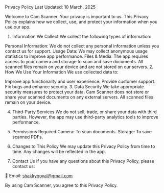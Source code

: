 Privacy Policy
Last Updated: 10 March, 2025

Welcome to Cam Scanner. Your privacy is important to us. This Privacy Policy explains how we collect, use, and protect your information when you use our app.

1. Information We Collect
We collect the following types of information:

Personal Information: We do not collect any personal information unless you contact us for support.
Usage Data: We may collect anonymous usage statistics to improve app performance.
Files & Media: The app requires access to your camera and storage to scan and save documents. All scanned files remain on your device and are not stored on our servers.
2. How We Use Your Information
We use collected data to:

Improve app functionality and user experience.
Provide customer support.
Fix bugs and enhance security.
3. Data Security
We take appropriate security measures to protect your data. Cam Scanner does not store or share your scanned documents on any external servers. All scanned files remain on your device.

4. Third-Party Services
We do not sell, trade, or share your data with third parties. However, the app may use third-party analytics tools to improve performance.

5. Permissions Required
Camera: To scan documents.
Storage: To save scanned PDFs.
6. Changes to This Policy
We may update this Privacy Policy from time to time. Any changes will be reflected in the app.

7. Contact Us
If you have any questions about this Privacy Policy, please contact us:

📧 Email: shakkygoyal@gmail.com

By using Cam Scanner, you agree to this Privacy Policy.
